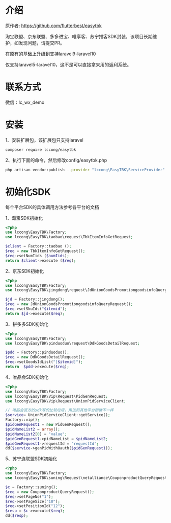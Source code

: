 # 介绍
原作者: https://github.com/flutterbest/easytbk

淘宝联盟、京东联盟、多多进宝、唯享客、苏宁推客SDK封装，该项目长期维护，如发现问题，请提交PR。

在原有的基础上升级到支持laravel9-laravel10

仅支持laravel5-laravel10，这不是可以直接拿来用的返利系统。


# 联系方式

微信：lc_wx_demo




# 安装
1、安装扩展包，该扩展包只支持laravel

```bash
composer require lccong/easytbk
```


2、执行下面的命令，然后修改config/easytbk.php

```bash
php artisan vendor:publish --provider "lccong\EasyTBK\ServiceProvider"
```

# 初始化SDK
每个平台SDK的具体调用方法参考各平台的文档

1、淘宝SDK初始化

```php
<?php
use lccong\EasyTBK\Factory;
use lccong\EasyTBK\taobao\request\TbkItemInfoGetRequest;

$client = Factory::taobao ();
$req = new TbkItemInfoGetRequest();
$req->setNumIids ($numIids);
return $client->execute ($req);
```

2、京东SDK初始化

```php
<?php
use lccong\EasyTBK\Factory;
use lccong\EasyTBK\jingdong\request\JdUnionGoodsPromotiongoodsinfoQueryRequest;

$jd = Factory::jingdong();
$req = new JdUnionGoodsPromotiongoodsinfoQueryRequest();
$req->setSkuIds("$itemid");
return $jd->execute($req);
```

3、拼多多SDK初始化

```php
<?php
use lccong\EasyTBK\Factory;
use lccong\EasyTBK\pinduoduo\request\DdkGoodsDetailRequest;

$pdd = Factory::pinduoduo();
$req = new DdkGoodsDetailRequest();
$req->setGoodsIdList("[$itemid]");
return  $pdd->execute($req);
```

4、唯品会SDK初始化
```php
<?php
use lccong\EasyTBK\Factory;
use lccong\EasyTBK\Vip\Request\PidGenRequest;
use lccong\EasyTBK\Vip\Request\UnionPidServiceClient;

// 唯品会官方的sdk写的比较垃圾，用法和其他平台稍微不一样
$service= UnionPidServiceClient::getService();
Factory::vip();
$pidGenRequest1 = new PidGenRequest();
$pidNameList2 = array();
$pidNameList2[0] = "value";
$pidGenRequest1->pidNameList = $pidNameList2;
$pidGenRequest1->requestId = "requestId";
dd($service->genPidWithOauth($pidGenRequest1));
```

5、苏宁连联盟SDK初始化

```php
<?php
use lccong\EasyTBK\Factory;
use lccong\EasyTBK\suning\Request\netalliance\CouponproductQueryRequest;

$c = Factory::suning();
$req = new CouponproductQueryRequest();
$req->setPageNo("1");
$req->setPageSize("10");
$req->setPositionId("12");
$resp = $c->execute($req);
dd($resp);
```
